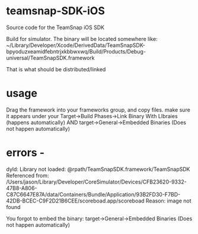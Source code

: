 # teamsnap-SDK-iOS
Source code for the TeamSnap iOS SDK

Build for simulator. The binary will be located somewhere like:
~/Library/Developer/Xcode/DerivedData/TeamSnapSDK-bpyoduzxeamidfebntrjxkbbwxwq/Build/Products/Debug-universal/TeamSnapSDK.framework

That is what should be distributed/linked

# usage
Drag the framework into your frameworks group, and copy files. 
make sure it appears under your Target->Build Phases->Link Binary With LIbraies  (happens automatically) AND
target->General->Embedded Binaries (Does not happen automatically)

# errors - 
dyld: Library not loaded: @rpath/TeamSnapSDK.framework/TeamSnapSDK
  Referenced from: /Users/jason/Library/Developer/CoreSimulator/Devices/CFB23620-9332-47B8-A806-C87C6647E87A/data/Containers/Bundle/Application/93B2FD30-F7BD-42DB-BCEC-C9F2D21B6CEE/scoreboad.app/scoreboad
  Reason: image not found
  
You forgot to embed the binary:
target->General->Embedded Binaries (Does not happen automatically)

